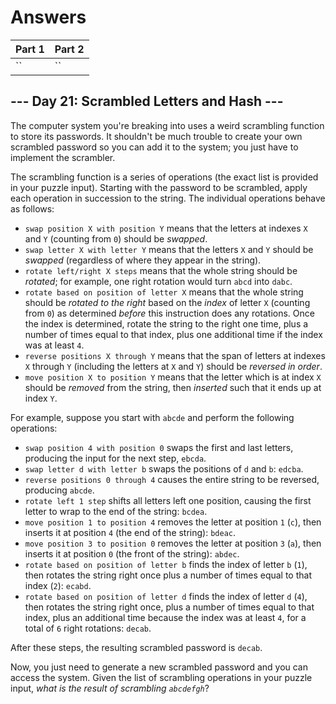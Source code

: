 # Answers

| Part 1 | Part 2 |
|--------|--------|
| `` | `` |

## --- Day 21: Scrambled Letters and Hash ---

The computer system you're breaking into uses a weird scrambling function to store its passwords. It shouldn't be much trouble to create your own scrambled password so you can add it to the system; you just have to implement the scrambler.

The scrambling function is a series of operations (the exact list is provided in your puzzle input). Starting with the password to be scrambled, apply each operation in succession to the string. The individual operations behave as follows:

*   `swap position X with position Y` means that the letters at indexes `X` and `Y` (counting from `0`) should be _swapped_.
*   `swap letter X with letter Y` means that the letters `X` and `Y` should be _swapped_ (regardless of where they appear in the string).
*   `rotate left/right X steps` means that the whole string should be _rotated_; for example, one right rotation would turn `abcd` into `dabc`.
*   `rotate based on position of letter X` means that the whole string should be _rotated to the right_ based on the _index_ of letter `X` (counting from `0`) as determined _before_ this instruction does any rotations. Once the index is determined, rotate the string to the right one time, plus a number of times equal to that index, plus one additional time if the index was at least `4`.
*   `reverse positions X through Y` means that the span of letters at indexes `X` through `Y` (including the letters at `X` and `Y`) should be _reversed in order_.
*   `move position X to position Y` means that the letter which is at index `X` should be _removed_ from the string, then _inserted_ such that it ends up at index `Y`.

For example, suppose you start with `abcde` and perform the following operations:

*   `swap position 4 with position 0` swaps the first and last letters, producing the input for the next step, `ebcda`.
*   `swap letter d with letter b` swaps the positions of `d` and `b`: `edcba`.
*   `reverse positions 0 through 4` causes the entire string to be reversed, producing `abcde`.
*   `rotate left 1 step` shifts all letters left one position, causing the first letter to wrap to the end of the string: `bcdea`.
*   `move position 1 to position 4` removes the letter at position `1` (`c`), then inserts it at position `4` (the end of the string): `bdeac`.
*   `move position 3 to position 0` removes the letter at position `3` (`a`), then inserts it at position `0` (the front of the string): `abdec`.
*   `rotate based on position of letter b` finds the index of letter `b` (`1`), then rotates the string right once plus a number of times equal to that index (`2`): `ecabd`.
*   `rotate based on position of letter d` finds the index of letter `d` (`4`), then rotates the string right once, plus a number of times equal to that index, plus an additional time because the index was at least `4`, for a total of `6` right rotations: `decab`.

After these steps, the resulting scrambled password is `decab`.

Now, you just need to generate a new scrambled password and you can access the system. Given the list of scrambling operations in your puzzle input, _what is the result of scrambling `abcdefgh`_?
